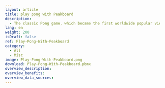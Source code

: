 ```yaml
---
layout: article
title: play pong with Peakboard
description: 
  - The classic Pong game, which became the first worldwide popular video game, can also be realized with Peakboard. The left player uses the keys 'w' to move the racket upwards and 's' to move it downwards. The right player uses the arrow keys 'up' and 'down' accordingly.
lang: en
weight: 200
isDraft: false
ref: Play-Pong-With-Peakboard
category:
  - All
  - Misc
image: Play-Pong-With-Peakboard.png
download: Play-Pong-With-Peakboard.pbmx
overview_description:
overview_benefits:
overview_data_sources:
---
```

